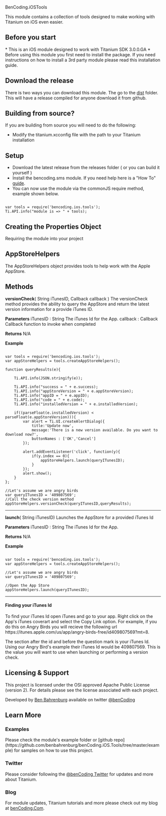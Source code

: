 
BenCoding.iOSTools

This module contains a collection of tools designed to make working with Titanium on iOS even easier.

<h2>Before you start</h2>
* This is an iOS module designed to work with Titanium SDK 3.0.0.GA
* Before using this module you first need to install the package. If you need instructions on how to install a 3rd party module please read this installation guide.

<h2>Download the release</h2>

There is two ways you can download this module. The go to the [dist](https://github.com/benbahrenburg/Securely/tree/master/iOS/dist) folder. This will have a release compiled for anyone download it from github.


<h2>Building from source?</h2>

If you are building from source you will need to do the following:
* Modify the titanium.xcconfig file with the path to your Titanium installation

<h2>Setup</h2>

* Download the latest release from the releases folder ( or you can build it yourself )
* Install the bencoding.sms module. If you need help here is a "How To" [guide](https://wiki.appcelerator.org/display/guides/Configuring+Apps+to+Use+Modules). 
* You can now use the module via the commonJS require method, example shown below.

<pre><code>
var tools = require('bencoding.ios.tools');
Ti.API.info("module is => " + tools);
</code></pre>

<h2>Creating the Properties Object</h2>

Requiring the module into your project

<h2>AppStoreHelpers</h2>
The AppStoreHelpers object provides tools to help work with the Apple AppStore.

<h2>Methods</h2>

<b>versionCheck</b>( String iTunesID, Callback<Object> callback )
The versionCheck method provides the ability to query the AppStore and return the latest version information for a provide iTunes ID.

<b>Parameters</b>
iTunesID : String
The iTunes Id for the App.
callback : Callback<Object>
Callback function to invoke when completed

<b>Returns</b>
N/A

<b>Example</b>
<pre><code>
var tools = require('bencoding.ios.tools');
var appStoreHelpers = tools.createAppStoreHelpers();

function queryResults(e){
	
	Ti.API.info(JSON.stringify(e));
	
	Ti.API.info("success = " + e.success);
	Ti.API.info("appStoreVersion = " + e.appStoreVersion);
	Ti.API.info("appID = " + e.appID);
	Ti.API.info("code = " + e.code);
	Ti.API.info("installedVersion = " + e.installedVersion);
	
	if((parseFloat(e.installedVersion) < parseFloat(e.appStoreVersion))){
		var alert = Ti.UI.createAlertDialog({
			title:'Update now', 
			message:'There is a new version available. Do you want to download now?',
			buttonNames : ['OK','Cancel']
		});
		
		alert.addEventListener('click', function(y){
			if(y.index == 0){
				appStoreHelpers.launch(queryITunesID);
			}
		});
		alert.show();
	}
};

//Let's assume we are angry birds
var queryITunesID = '409807569';
//Call the check version method
appStoreHelpers.versionCheck(queryITunesID,queryResults);
</code></pre>

----

<b>launch</b>( String iTunesID)
Launches the AppStore for a provided iTunes Id

<b>Parameters</b>
iTunesID : String
The iTunes Id for the App.

<b>Returns</b>
N/A

<b>Example</b>
<pre><code>
var tools = require('bencoding.ios.tools');
var appStoreHelpers = tools.createAppStoreHelpers();

//Let's assume we are angry birds
var queryITunesID = '409807569';

//Open the App Store
appStoreHelpers.launch(queryITunesID);
</code></pre>

----

<h4>Finding your iTunes Id</h4>
To find your iTunes Id open iTunes and go to your app.  Right click on the App's iTunes coverart and select the Copy Link option. For example, if you do this on Angry Birds you will recieve the following url https://itunes.apple.com/us/app/angry-birds-free/id409807569?mt=8.

The section after the id and before the question mark is your iTunes Id.  Using our Angry Bird's example their iTunes Id would be 409807569.  This is the value you will want to use when launching or performing a version check.

<h2>Licensing & Support</h2>

This project is licensed under the OSI approved Apache Public License (version 2). For details please see the license associated with each project.

Developed by [Ben Bahrenburg](http://bahrenburgs.com) available on twitter [@benCoding](http://twitter.com/benCoding)

<h2>Learn More</h2>

<h3>Examples</h3>
Please check the module's example folder or [github repo](https://github.com/benbahrenburg/benCoding.iOS.Tools/tree/master/example) for samples on how to use this project.

<h3>Twitter</h3>

Please consider following the [@benCoding Twitter](http://www.twitter.com/benCoding) for updates 
and more about Titanium.

<h3>Blog</h3>

For module updates, Titanium tutorials and more please check out my blog at [benCoding.Com](http://benCoding.com).